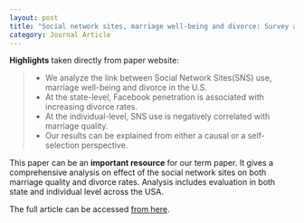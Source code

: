 ```yaml
---
layout: post
title: "Social network sites, marriage well-being and divorce: Survey and state-level evidence from the United States"
category: Journal Article
---
```


**Highlights** taken directly from paper website:

> + We analyze the link between Social Network Sites(SNS) use, marriage well-being and divorce in the U.S.
> + At the state-level, Facebook penetration is associated with increasing divorce rates.
> + At the individual-level, SNS use is negatively correlated with marriage quality.
> + Our results can be explained from either a causal or a self-selection perspective.
<!-- more -->

This paper can be an **important resource** for our term paper. It gives a comprehensive analysis on effect of the social network sites on both marriage quality and divorce rates. Analysis includes evaluation in both state and individual level across the USA.

The full article can be accessed [from here](http://www.sciencedirect.com/science/article/pii/S0747563214001563).
